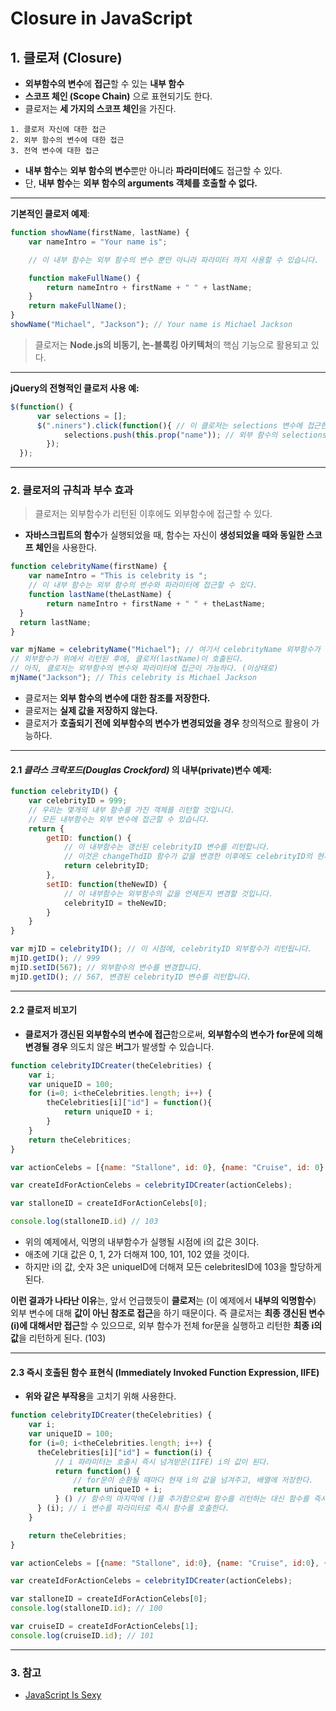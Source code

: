 # Closure in JavaScript
## 1. 클로져 (Closure)
- **외부함수의 변수**에 **접근**할 수 있는 **내부 함수**
- **스코프 체인 (Scope Chain)** 으로 표현되기도 한다.
- 클로저는 **세 가지의 스코프 체인**을 가진다.

```
1. 클로저 자신에 대한 접근
2. 외부 함수의 변수에 대한 접근
3. 전역 변수에 대한 접근
```
- **내부 함수**는 **외부 함수의 변수**뿐만 아니라 **파라미터에**도 접근할 수 있다.
- 단, **내부 함수**는 **외부 함수의 arguments 객체를 호출할 수 없다.**

***

**기본적인 클로저 예제**:
```javascript
function showName(firstName, lastName) {
    var nameIntro = "Your name is";

    // 이 내부 함수는 외부 함수의 변수 뿐만 아니라 파라미터 까지 사용할 수 있습니다.

    function makeFullName() {
        return nameIntro + firstName + " " + lastName;
    }
    return makeFullName();
}
showName("Michael", "Jackson"); // Your name is Michael Jackson
```
> 클로저는 **Node.js의 비동기, 논-블록킹 아키텍처**의 핵심 기능으로 활용되고 있다.
***

**jQuery의 전형적인 클로저 사용 예:**
```javascript
$(function() {
      var selections = [];
      $(".niners").click(function(){ // 이 클로저는 selections 변수에 접근한다.
            selections.push(this.prop("name")); // 외부 함수의 selections 변수를 갱신함
        });
  });
```

***
### 2. 클로저의 규칙과 부수 효과
> 클로저는 외부함수가 리턴된 이후에도 외부함수에 접근할 수 있다.
- **자바스크립트의 함수**가 실행되었을 때, 함수는 자신이 **생성되었을 때와 동일한 스코프 체인**을 사용한다.

```javascript
function celebrityName(firstName) {
    var nameIntro = "This is celebrity is ";
    // 이 내부 함수는 외부 함수의 변수와 파라미터에 접근할 수 있다.
    function lastName(theLastName) {
        return nameIntro + firstName + " " + theLastName;
  }
  return lastName;
}

var mjName = celebrityName("Michael"); // 여기서 celebrityName 외부함수가 리턴된다.
// 외부함수가 위에서 리턴된 후에, 클로저(lastName)이 호출된다.
// 아직, 클로저는 외부함수의 변수와 파라미터에 접근이 가능하다. (이상태로)
mjName("Jackson"); // This celebrity is Michael Jackson
```

- 클로저는 **외부 함수의 변수에 대한 참조를 저장한다.**
- 클로저는 **실제 값을 저장하지 않는다.**
- 클로저가 **호출되기 전에 외부함수의 변수가 변경되었을 경우** 창의적으로 활용이 가능하다.

***
#### 2.1 _클라스 크락포드(Douglas Crockford)_ 의 **내부(private)변수 예제:**
```javascript
function celebrityID() {
    var celebrityID = 999;
    // 우리는 몇개의 내부 함수를 가진 객체를 리턴할 것입니다.
    // 모든 내부함수는 외부 변수에 접근할 수 있습니다.
    return {
        getID: function() {
            // 이 내부함수는 갱신된 celebrityID 변수를 리턴합니다.
            // 이것은 changeThdID 함수가 값을 변경한 이후에도 celebrityID의 현재 값을 리턴합니다.
            return celebrityID;
        },
        setID: function(theNewID) {
            // 이 내부함수는 외부함수의 값을 언제든지 변경할 것입니다.
            celebrityID = theNewID;
        }
    }
}

var mjID = celebrityID(); // 이 시점에, celebrityID 외부함수가 리턴됩니다.
mjID.getID(); // 999
mjID.setID(567); // 외부함수의 변수를 변경합니다.
mjID.getID(); // 567, 변경된 celebrityID 변수를 리턴합니다.
```
***

#### 2.2 클로저 비꼬기
- **클로저가 갱신된 외부함수의 변수에 접근**함으로써, **외부함수의 변수가 for문에 의해 변경될 경우** 의도치 않은 **버그**가 발생할 수 있습니다.

```javascript
function celebrityIDCreater(theCelebrities) {
    var i;
    var uniqueID = 100;
    for (i=0; i<theCelebrities.length; i++) {
        theCelebrities[i]["id"] = function(){
            return uniqueID + i;
        }
    }
    return theCelebritices;
}

var actionCelebs = [{name: "Stallone", id: 0}, {name: "Cruise", id: 0}, {name: "Willis", id: 0}];

var createIdForActionCelebs = celebrityIDCreater(actionCelebs);

var stalloneID = createIdForActionCelebs[0];

console.log(stalloneID.id) // 103
```
- 위의 예제에서, 익명의 내부함수가 실행될 시점에 i의 값은 3이다.
- 애초에 기대 값은 0, 1, 2가 더해져 100, 101, 102 였을 것이다.
- 하지만 i의 값, 숫자 3은 uniqueID에 더해져 모든 celebritesID에 103을 할당하게 된다.

**이런 결과가 나타난 이유**는, 앞서 언급했듯이 **클로저**는 (이 예제에서 **내부의 익명함수**) 외부 변수에 대해 **값이 아닌 참조로 접근**을 하기 때문이다. 즉 클로저는 **최종 갱신된 변수(i)에 대해서만 접근**할 수 있으므로, 외부 함수가 전체 for문을 실행하고 리턴한 **최종 i의 값**을 리턴하게 된다. (103)

***
#### 2.3 즉시 호출된 함수 표현식 (Immediately Invoked Function Expression, IIFE)
- **위와 같은 부작용**을 고치기 위해 사용한다.
```javascript
function celebrityIDCreater(theCelebrities) {
    var i;
    var uniqueID = 100;
    for (i=0; i<theCelebrities.length; i++) {
      theCelebrities[i]["id"] = function(i) {
          // i 파라미터는 호출시 즉시 넘겨받은(IIFE) i의 값이 된다.
          return function() {
              // for문이 순환될 때마다 현재 i의 값을 넘겨주고, 배열에 저장한다.
              return uniqueID + i;
          } () // 함수의 마지막에 ()를 추가함으로써 함수를 리턴하는 대신 함수를 즉시 실행하여 그 결과 값을 리턴한다.
      } (i); // i 변수를 파라미터로 즉시 함수를 호출한다.
    }

    return theCelebrities;
}

var actionCelebs = [{name: "Stallone", id:0}, {name: "Cruise", id:0}, {name:"Wills", id:0}];

var createIdForActionCelebs = celebrityIDCreater(actionCelebs);

var stalloneID = createIdForActionCelebs[0];
console.log(stalloneID.id); // 100

var cruiseID = createIdForActionCelebs[1];
console.log(cruiseID.id); // 101
```

***
### 3. 참고
- [JavaScript Is Sexy](http://javascriptissexy.com/understand-javascript-closures-with-ease/)
